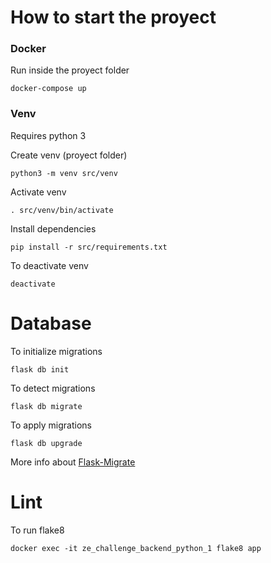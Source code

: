 # How to start the proyect

### Docker

Run inside the proyect folder

    docker-compose up

### Venv

Requires python 3

Create venv (proyect folder)

    python3 -m venv src/venv

Activate venv

    . src/venv/bin/activate

Install dependencies

    pip install -r src/requirements.txt

To deactivate venv

    deactivate


# Database

To initialize migrations

    flask db init

To detect migrations 

    flask db migrate

To apply migrations

    flask db upgrade

More info about [Flask-Migrate ](https://flask-migrate.readthedocs.io/en/latest/)

# Lint

To run flake8

    docker exec -it ze_challenge_backend_python_1 flake8 app